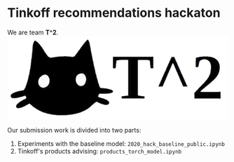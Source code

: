 # Tinkoff recommendations hackaton

We are team **T^2**.  
![alt logo](t2_logo.jpeg)

Our submission work is divided into two parts:
1. Experiments with the baseline model: `2020_hack_baseline_public.ipynb`
2. Tinkoff's products advising: `products_torch_model.ipynb`
